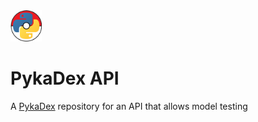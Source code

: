 <img src="assets/icon.png" width="50" height="50">

# PykaDex API

A [PykaDex](https://github.com/PykaDex) repository for an API that allows model testing
